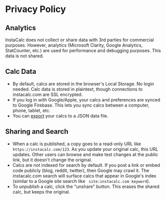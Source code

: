 # Privacy Policy

## Analytics

InstaCalc does not collect or share data with 3rd parties for commercial purposes. However, analytics (Microsoft Clarity, Google Analytics, StatCounter, etc.) are used for performance and debugging purposes. This data is not shared.

## Calc Data

* By default, calcs are stored in the browser's Local Storage. No login needed. Calc data is stored in plaintext, though connections to instacalc.com are SSL encrypted.
* If you log in with Google/Apple, your calcs and preferences are synced to Google Firebase. This lets you sync calcs between a computer, phone, tablet, etc.
* You can [export](https://github.com/kazad/instacalc/discussions/98) your calcs to a JSON data file.

## Sharing and Search

* When a calc is published, a copy goes to a read-only URL like `https://instacalc.com/123`. As you update your original calc, this URL updates. Other users can browse and make test changes at the public link, but it doesn't change the original.
* Calcs are not indexed for search by default. If you post a link or embed code publicly (blog, reddit, twitter), then Google may crawl it. The instacalc.com search will surface calcs that appear in Google's index (similar to a Google site search like ` site:instacalc.com keyword`).
* To unpublish a calc, click the "unshare" button. This erases the shared calc, but keeps the original.